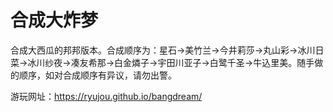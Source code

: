 # 合成大炸梦 #

合成大西瓜的邦邦版本。合成顺序为：星石->美竹兰->今井莉莎->丸山彩->冰川日菜->冰川纱夜->凑友希那->白金燐子->宇田川亚子->白鹭千圣->牛込里美。随手做的顺序，如对合成顺序有异议，请勿出警。

游玩网址：https://ryujou.github.io/bangdream/
